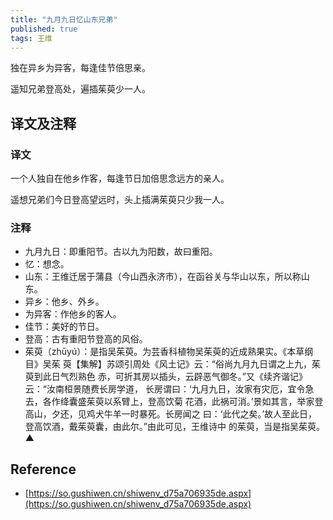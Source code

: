 ```yaml
---
title: "九月九日忆山东兄弟"
published: true
tags: 王维
---
```


独在异乡为异客，每逢佳节倍思亲。

遥知兄弟登高处，遍插茱萸少一人。

## 译文及注释

### 译文

一个人独自在他乡作客，每逢节日加倍思念远方的亲人。

遥想兄弟们今日登高望远时，头上插满茱萸只少我一人。

### 注释

- 九月九日：即重阳节。古以九为阳数，故曰重阳。
- 忆：想念。
- 山东：王维迁居于蒲县（今山西永济市），在函谷关与华山以东，所以称山东。
- 异乡：他乡、外乡。
- 为异客：作他乡的客人。
- 佳节：美好的节日。
- 登高：古有重阳节登高的风俗。
- 茱萸（zhūyú）：是指吴茱萸。为芸香科植物吴茱萸的近成熟果实。《本草纲目》吴茱
  萸【集解】苏颂引周处《风土记》云：“俗尚九月九日谓之上九，茱萸到此日气烈熟色
  赤，可折其房以插头，云辟恶气御冬。”又《续齐谐记》云：“汝南桓景随费长房学道，
  长房谓曰：‘九月九日，汝家有灾厄，宜令急去，各作绛囊盛茱萸以系臂上，登高饮菊
  花酒，此祸可消。’景如其言，举家登高山，夕还，见鸡犬牛羊一时暴死。长房闻之
  曰：‘此代之矣。’故人至此日，登高饮酒，戴茱萸囊，由此尔。”由此可见，王维诗中
  的茱萸，当是指吴茱萸。▲

## Reference

- [https://so.gushiwen.cn/shiwenv_d75a706935de.aspx](https://so.gushiwen.cn/shiwenv_d75a706935de.aspx)